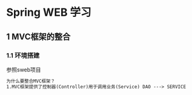 # Spring WEB 学习

## 1 MVC框架的整合

### 1.1 环境搭建

参照sweb项目

```markdown
为什么要整合MVC框架？
1.MVC框架提供了控制器(Controller)用于调用业务(Service) DAO ---> SERVICE
```

